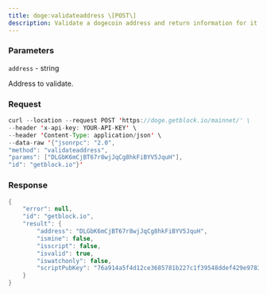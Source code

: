 ```yaml
---
title: doge:validateaddress \[POST\]
description: Validate a dogecoin address and return information for it. Theinformation is represented by a AddressValidation object.
---
```


### Parameters


`address` - string

Address to validate.

### Request

``` java
curl --location --request POST 'https://doge.getblock.io/mainnet/' \
--header 'x-api-key: YOUR-API-KEY' \
--header 'Content-Type: application/json' \
--data-raw '{"jsonrpc": "2.0",
"method": "validateaddress",
"params": ["DLGbK6mCjBT67r8wjJqCg8hkFiBYV5JquH"],
"id": "getblock.io"}'
```

###  Response

``` java
{
    "error": null,
    "id": "getblock.io",
    "result": {
        "address": "DLGbK6mCjBT67r8wjJqCg8hkFiBYV5JquH",
        "ismine": false,
        "isscript": false,
        "isvalid": true,
        "iswatchonly": false,
        "scriptPubKey": "76a914a5f4d12ce3685781b227c1f39548ddef429e978388ac"
    }
}
```

